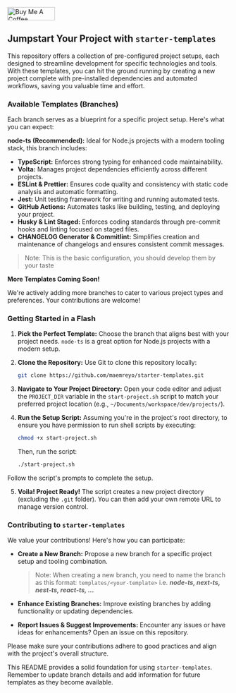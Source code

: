 <a href="https://www.buymeacoffee.com/maemreyo" target="_blank"><img src="https://cdn.buymeacoffee.com/buttons/v2/default-yellow.png" alt="Buy Me A Coffee" style="height: 30px !important;width: 108px !important;" ></a>

## Jumpstart Your Project with `starter-templates`

This repository offers a collection of pre-configured project setups, each designed to streamline development for specific technologies and tools. With these templates, you can hit the ground running by creating a new project complete with pre-installed dependencies and automated workflows, saving you valuable time and effort.

### Available Templates (Branches)

Each branch serves as a blueprint for a specific project setup. Here's what you can expect:

**node-ts (Recommended):** Ideal for Node.js projects with a modern tooling stack, this branch includes:

- **TypeScript:** Enforces strong typing for enhanced code maintainability.
- **Volta:** Manages project dependencies efficiently across different projects.
- **ESLint & Prettier:** Ensures code quality and consistency with static code analysis and automatic formatting.
- **Jest:** Unit testing framework for writing and running automated tests.
- **GitHub Actions:** Automates tasks like building, testing, and deploying your project.
- **Husky & Lint Staged:** Enforces coding standards through pre-commit hooks and linting focused on staged files.
- **CHANGELOG Generator & Commitlint:** Simplifies creation and maintenance of changelogs and ensures consistent commit messages.

> Note: This is the basic configuration, you should develop them by your taste

**More Templates Coming Soon!**

We're actively adding more branches to cater to various project types and preferences. Your contributions are welcome!

### Getting Started in a Flash

1. **Pick the Perfect Template:** Choose the branch that aligns best with your project needs. `node-ts` is a great option for Node.js projects with a modern setup.
2. **Clone the Repository:** Use Git to clone this repository locally:

   ```bash
   git clone https://github.com/maemreyo/starter-templates.git
   ```

3. **Navigate to Your Project Directory:** Open your code editor and adjust the `PROJECT_DIR` variable in the `start-project.sh` script to match your preferred project location (e.g., `~/Documents/workspace/dev/projects/`).

4. **Run the Setup Script:** Assuming you're in the project's root directory, to ensure you have permission to run shell scripts by executing:

   ```bash
   chmod +x start-project.sh
   ```

   Then, run the script:

   ```bash
   ./start-project.sh
   ```

Follow the script's prompts to complete the setup.

5. **Voila! Project Ready!** The script creates a new project directory (excluding the `.git` folder). You can then add your own remote URL to manage version control.

### Contributing to `starter-templates`

We value your contributions! Here's how you can participate:

- **Create a New Branch:** Propose a new branch for a specific project setup and tooling combination.

  > Note: When creating a new branch, you need to name the branch as this format: `templates/<your-template>` i.e. _**node-ts, next-ts, nest-ts, react-ts, ...**_

- **Enhance Existing Branches:** Improve existing branches by adding functionality or updating dependencies.
- **Report Issues & Suggest Improvements:** Encounter any issues or have ideas for enhancements? Open an issue on this repository.

Please make sure your contributions adhere to good practices and align with the project's overall structure.

This README provides a solid foundation for using `starter-templates`. Remember to update branch details and add information for future templates as they become available.
